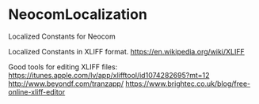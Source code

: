 # NeocomLocalization
Localized Constants for Neocom

Localized Constants in XLIFF format. https://en.wikipedia.org/wiki/XLIFF

Good tools for editing XLIFF files:
https://itunes.apple.com/lv/app/xlifftool/id1074282695?mt=12
http://www.beyondf.com/tranzapp/
https://www.brightec.co.uk/blog/free-online-xliff-editor
